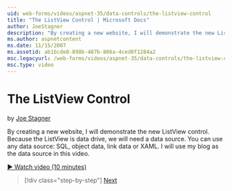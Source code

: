 ```yaml
---
uid: web-forms/videos/aspnet-35/data-controls/the-listview-control
title: "The ListView Control | Microsoft Docs"
author: JoeStagner
description: "By creating a new website, I will demonstrate the new ListView control. Because the ListView is data drive, we will need a data source. You can use any data..."
ms.author: aspnetcontent
ms.date: 11/15/2007
ms.assetid: ab1bcde8-898b-487b-806a-4ced0f1284a2
msc.legacyurl: /web-forms/videos/aspnet-35/data-controls/the-listview-control
msc.type: video
---
```

The ListView Control
====================
by [Joe Stagner](https://github.com/JoeStagner)

By creating a new website, I will demonstrate the new ListView control. Because the ListView is data drive, we will need a data source. You can use any data source: SQL, object data, link data or XAML. I will use my blog as the data source in this video.

[&#9654; Watch video (10 minutes)](https://channel9.msdn.com/Blogs/ASP-NET-Site-Videos/the-listview-control)

> [!div class="step-by-step"]
> [Next](the-datapager-control.md)
